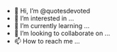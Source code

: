 - 👋 Hi, I’m @quotesdevoted
- 👀 I’m interested in ...
- 🌱 I’m currently learning ...
- 💞️ I’m looking to collaborate on ...
- 📫 How to reach me ...

<!---
quotesdevoted/quotesdevoted is a ✨ special ✨ repository because its `README.md` (this file) appears on your GitHub profile.
You can click the Preview link to take a look at your changes.
--->
